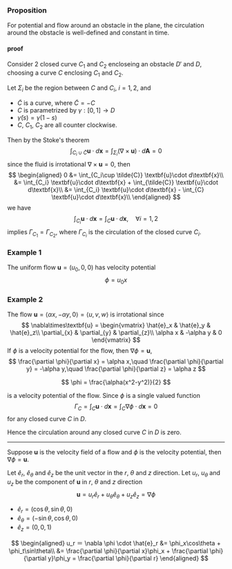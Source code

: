 ### Proposition

For potential and flow around an obstacle in the plane, the circulation around the obstacle is well-defined and constant in time. 

#### proof

Consider 2 closed curve $C_1$ and $C_2$ encloseing an obstacle $D'$ and $D$, choosing a curve $C$ enclosing $C_1$ and $C_2$.

Let $\Sigma_i$ be the region between $C$ and $C_i$, $i=1,2$, and 

- $\tilde{C}$ is a curve, where $\tilde{C} = -C$
- $C$ is parametrized by $\gamma:[0,1]\to D$
- $\tilde{\gamma}(s) = \gamma (1-s)$​
- $C$, $C_1$, $C_2$ are all counter clockwise.

Then by the Stoke's theorem
$$
\int_{C_i\cup \tilde{C}} \textbf{u}\cdot d\textbf{x} 
= \int_{\Sigma_i} \left(\nabla\times\textbf{u}\right)\cdot d\textbf{A} = 0
$$
since the fluid is irrotational $\nabla\times\textbf{u} = 0$, then
$$
\begin{aligned}
0
&= \int_{C_i\cup \tilde{C}} \textbf{u}\cdot d\textbf{x}\\
&= \int_{C_i} \textbf{u}\cdot d\textbf{x} + \int_{\tilde{C}} \textbf{u}\cdot d\textbf{x}\\
&= \int_{C_i} \textbf{u}\cdot d\textbf{x} - \int_{C} \textbf{u}\cdot d\textbf{x}\\
\end{aligned}
$$
we have 
$$
\int_{C_i} \textbf{u}\cdot d\textbf{x} = \int_{C} \textbf{u}\cdot d\textbf{x},\quad \forall i=1,2
$$
implies $\Gamma_{C_1}=\Gamma_{C_2}$, where $\Gamma_{C_i}$ is the circulation of the closed curve $C_i$.

### Example 1

The uniform flow $\textbf{u} = (u_0, 0, 0)$ has velocity potential 
$$
\phi = u_0 x
$$

### Example 2

The flow $\textbf{u} = \langle \alpha x, -\alpha y, 0\rangle = \langle u, v, w\rangle$ is irrotational since 
$$
\nabla\times\textbf{u} = 
\begin{vmatrix}
\hat{e}_x & \hat{e}_y & \hat{e}_z\\
\partial_{x} & \partial_{y} & \partial_{z}\\
\alpha x & -\alpha y & 0
\end{vmatrix}
$$
If $\phi$ is a velocity potential for the flow, then $\nabla\phi=\textbf{u}$,
$$
\frac{\partial \phi}{\partial x} = \alpha x,\quad
\frac{\partial \phi}{\partial y} = -\alpha y,\quad
\frac{\partial \phi}{\partial z} = \alpha z
$$

$$
\phi = \frac{\alpha(x^2-y^2)}{2}
$$

is a velocity potential of the flow. Since $\phi$ is a single valued function 
$$
\Gamma_{C} = \int_{C}\textbf{u}\cdot d\textbf{x} = \int_{C}\nabla \phi \cdot d\textbf{x} = 0
$$
for any closed curve $C$ in $D$.

Hence the circulation around any closed curve $C$ in $D$ is zero.

---

Suppose $\textbf{u}$ is the velocity field of a flow and $\phi$ is the velocity potential, then $\nabla \phi = \textbf{u}$.

Let $\hat{e}_r$, $\hat{e}_\theta$ and $\hat{e}_z$ be the unit vector in the $r$, $\theta$ and $z$ direction. Let $u_r$, $u_\theta$ and $u_z$ be the component of $\textbf{u}$ in $r$, $\theta$ and $z$ direction
$$
\textbf{u} = u_r\hat{e}_r + u_\theta \hat{e}_\theta + u_z\hat{e}_z = \nabla \phi
$$

- $\hat{e}_{r} = (\cos\theta, \sin\theta, 0)$
- $\hat{e}_{\theta} = (-\sin\theta, \cos\theta, 0)$
- $\hat{e}_{z} = (0,0,1)$

$$
\begin{aligned}
u_r ＝ \nabla \phi \cdot \hat{e}_r 
&= \phi_x\cos\theta + \phi_t\sin\theta\\
&= \frac{\partial \phi}{\partial x}\phi_x + \frac{\partial \phi}{\partial y}\phi_y 
 = \frac{\partial \phi}{\partial r}
\end{aligned}
$$



